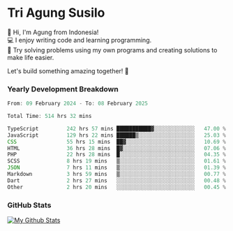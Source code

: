 # Tri Agung Susilo

👋 Hi, I'm Agung from Indonesia!<br>
💻 I enjoy writing code and learning programming.<br>
🧠 Try solving problems using my own programs and creating solutions to make life easier.

Let's build something amazing together! 🚀

### Yearly Development Breakdown

<!--START_SECTION:waka-->

```TypeScript JavaScript PHP
From: 09 February 2024 - To: 08 February 2025

Total Time: 514 hrs 32 mins

TypeScript         242 hrs 57 mins ███████████▓░░░░░░░░░░░░░   47.00 %
JavaScript         129 hrs 22 mins ██████▒░░░░░░░░░░░░░░░░░░   25.03 %
CSS                55 hrs 15 mins  ██▓░░░░░░░░░░░░░░░░░░░░░░   10.69 %
HTML               36 hrs 28 mins  █▓░░░░░░░░░░░░░░░░░░░░░░░   07.06 %
PHP                22 hrs 28 mins  █░░░░░░░░░░░░░░░░░░░░░░░░   04.35 %
SCSS               8 hrs 19 mins   ▒░░░░░░░░░░░░░░░░░░░░░░░░   01.61 %
JSON               7 hrs 11 mins   ▒░░░░░░░░░░░░░░░░░░░░░░░░   01.39 %
Markdown           3 hrs 59 mins   ▒░░░░░░░░░░░░░░░░░░░░░░░░   00.77 %
Dart               2 hrs 27 mins   ░░░░░░░░░░░░░░░░░░░░░░░░░   00.48 %
Other              2 hrs 20 mins   ░░░░░░░░░░░░░░░░░░░░░░░░░   00.45 %
```

<!--END_SECTION:waka-->

### GitHub Stats

[![My Github Stats](https://github-readme-stats.vercel.app/api?username=triagung128&show_icons=true&hide=contribs,issues&count_private=true&theme=tokyonight)](https://github.com/triagung128)

<!-- [![Top Langs](https://github-readme-stats.vercel.app/api/top-langs/?username=triagung128&layout=compact)](https://github.com/triagung128) -->
